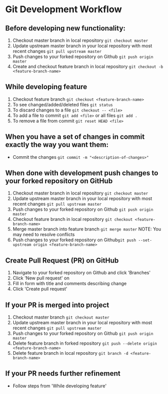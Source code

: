 # Git Development Workflow

## Before developing new functionality:
1. Checkout master branch in local repository `git checkout master`
2. Update upstream master branch in your local repository with most recent changes `git pull upstream master`
3. Push changes to your forked repository on Github `git push origin master`
4. Create and checkout feature branch in local repository `git checkout -b <feature-branch-name>`

## While developing feature
1. Checkout feature branch `git checkout <feature-branch-name>`
2. To see changed/added/deleted files `git status`
3. To discard changes to a file `git checkout -- <file>`
4. To add a file to commit `git add <file>` or all files `git add .`
5. To remove a file from commit `git reset HEAD <file>`

## When you have a set of changes in commit exactly the way you want them:
- Commit the changes `git commit -m "<description-of-changes>"`

## When done with development push changes to your forked repository on GitHub
1. Checkout master branch in local repository `git checkout master`
2. Update upstream master branch in your local repository with most recent changes `git pull upstream master`
3. Push changes to your forked repository on Github `git push origin master`
4. Checkout feature branch in local repository `git checkout <feature-branch-name>`
5. Merge master branch into feature branch `git merge master` NOTE: You may need to resolve conflicts
6. Push changes to your forked repository on Github`git push --set-upstream origin <feature-branch-name>`

## Create Pull Request (PR) on GitHub
1. Navigate to your forked repository on Github and click 'Branches'
2. Click 'New pull request' on <feature-branch-name>
3. Fill in form with title and comments describing change
4. Click 'Create pull request'

## If your PR is merged into project
1. Checkout master branch `git checkout master`
2. Update upstream master branch in your local repository with most recent changes `git pull upstream master`
3. Push changes to your forked repository on Github `git push origin master`
4. Delete feature branch in forked repository `git push --delete origin <feature-branch-name>`
5. Delete feature branch in local repository `git branch -d <feature-branch-name>`


## If your PR needs further refinement
- Follow steps from 'While developing feature'
